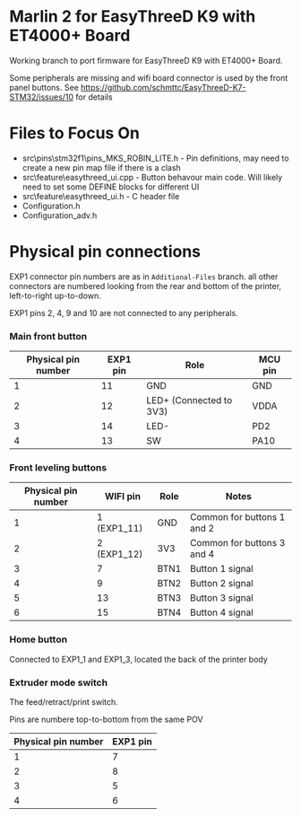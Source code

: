 # Marlin 2 for EasyThreeD K9 with ET4000+ Board
Working branch to port firmware for EasyThreeD K9 with ET4000+ Board. 

Some peripherals are missing and wifi board connector is used by the front panel buttons. 
See https://github.com/schmttc/EasyThreeD-K7-STM32/issues/10 for details

# Files to Focus On
- src\pins\stm32f1\pins_MKS_ROBIN_LITE.h - Pin definitions, may need to create a new pin map file if there is a clash
- src\feature\easythreed_ui.cpp - Button behavour main code. Will likely need to set some DEFINE blocks for different UI
- src\feature\easythreed_ui.h - C header file
- Configuration.h 
- Configuration_adv.h

# Physical pin connections

EXP1 connector pin numbers are as in `Additional-Files` branch.
all other connectors are numbered looking from the rear and bottom of the printer, left-to-right up-to-down.

EXP1 pins 2, 4, 9 and 10 are not connected to any peripherals.

### Main front button

| Physical pin number | EXP1 pin | Role                    | MCU pin |
|---------------------|----------|-------------------------|---------|
| 1                   | 11       | GND                     | GND     |
| 2                   | 12       | LED+ (Connected to 3V3) | VDDA    |
| 3                   | 14       | LED-                    | PD2     |
| 4                   | 13       | SW                      | PA10    |

### Front leveling buttons

| Physical pin number | WIFI pin    | Role | Notes                      |
|---------------------|-------------|------|----------------------------|
| 1                   | 1 (EXP1_11) | GND  | Common for buttons 1 and 2 |
| 2                   | 2 (EXP1_12) | 3V3  | Common for buttons 3 and 4 |
| 3                   | 7           | BTN1 | Button 1 signal            |
| 4                   | 9           | BTN2 | Button 2 signal            |
| 5                   | 13          | BTN3 | Button 3 signal            |
| 6                   | 15          | BTN4 | Button 4 signal            |

### Home button

Connected to EXP1_1 and EXP1_3, located the back of the printer body

### Extruder mode switch

The feed/retract/print switch.

Pins are numbere top-to-bottom from the same POV

| Physical pin number | EXP1 pin |
|---------------------|----------|
| 1                   | 7        |
| 2                   | 8        |
| 3                   | 5        |
| 4                   | 6        |
